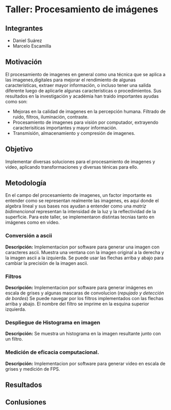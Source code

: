 # Taller: Procesamiento de imágenes 
## Integrantes
- Daniel Suárez
- Marcelo Escamilla
## Motivación
El procesamiento de imagenes en general como una técnica que se aplica a las imagenes,digitales para mejorar el rendimiento de algunas características, extraer mayor información, o incluso tener una salida diferente luego de aplicarle algunas características o procedimientos. Sus resultados en la investigación y académia han traido importantes ayudas como son: 
- Mejoras en la calidad de imagenes en la percepción humana. Filtrado de ruido, filtros, iluminación, contraste. 
- Procesamiento de imagenes para visión por computador, extrayendo caracterisiticas importantes y mayor información. 
- Transmisión, almacenamiento y compresión de imagenes. 
## Objetivo
Implementar diversas soluciones para el procesamiento de imagenes y video, aplicando transformaciones y diversas ténicas para ello.
## Metodología
En el campo del procesamiento de imagenes, un factor importante es entender como se representan realmente las imagenes, es aquí donde el algebra lineal y sus bases nos ayudan a entender como una *matriz bidimencional* representan la intensidad de la luz y la reflectividad de la superficie. Para este taller, se implementaron distintas tecnias tanto en imágenes como en video.

### Conversión a ascii
**Descripción:** Implementacion por software para generar una imagen con caracteres ascii. Muestra una ventana con la imagen original a la derecha y la imagen ascii a la izquierda. Se puede usar las flechas arriba y abajo para cambiar la precisión de la imagen ascii.
### Filtros
**Descripción:**  Implementacion por software para generar imágenes en escala de grises y algunas mascaras de convolucion (*repujado y detección de bordes*) Se puede navegar por los filtros implementados con las flechas arriba y abajo. El nombre del filtro se imprime en la esquina superior izquierda.
### Despliegue de Histograma en imagen
**Descripción:** Se muestra un histograma en la imagen resultante junto con un filtro.
### Medición de eficacia computacional.
**Descripción:** Implementacion por software para generar video en escala de grises y medición de FPS.
## Resultados
## Conlusiones
